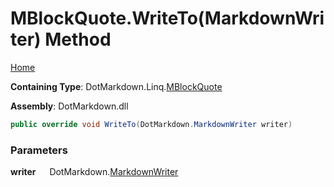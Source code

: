 # MBlockQuote\.WriteTo\(MarkdownWriter\) Method

[Home](../../../../README.md)

**Containing Type**: DotMarkdown\.Linq\.[MBlockQuote](../README.md)

**Assembly**: DotMarkdown\.dll

```csharp
public override void WriteTo(DotMarkdown.MarkdownWriter writer)
```

### Parameters

**writer** &emsp; DotMarkdown\.[MarkdownWriter](../../../MarkdownWriter/README.md)